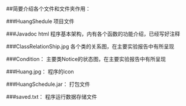 ##简要介绍各个文件和文件夹作用：

###HuangShedule 项目文件

###Javadoc html 程序基本架构，内有各个函数的功能介绍，已经写好注释

###ClassRelationShip.jpg 各个类的关系图，在主要实验报告中有所呈现

###Condition： 主要类Notice的状态图，在主要实验报告中有所呈现

###Huang.jpg： 程序的icon

###HuangSchedule.jar： 打包文件

###saved.txt： 程序运行数据存储文件
